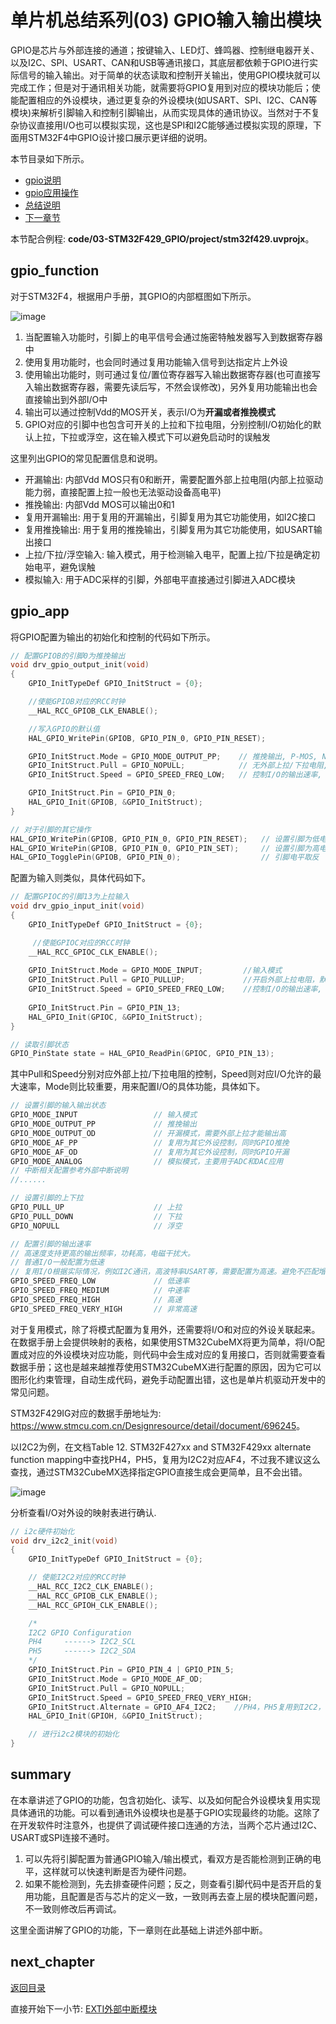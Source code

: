 # 单片机总结系列(03) GPIO输入输出模块

GPIO是芯片与外部连接的通道；按键输入、LED灯、蜂鸣器、控制继电器开关、以及I2C、SPI、USART、CAN和USB等通讯接口，其底层都依赖于GPIO进行实际信号的输入输出。对于简单的状态读取和控制开关输出，使用GPIO模块就可以完成工作；但是对于通讯相关功能，就需要将GPIO复用到对应的模块功能后；使能配置相应的外设模块，通过更复杂的外设模块(如USART、SPI、I2C、CAN等模块)来解析引脚输入和控制引脚输出，从而实现具体的通讯协议。当然对于不复杂协议直接用I/O也可以模拟实现，这也是SPI和I2C能够通过模拟实现的原理，下面用STM32F4中GPIO设计接口展示更详细的说明。

本节目录如下所示。

- [gpio说明](#gpio_function)
- [gpio应用操作](#gpio_function)
- [总结说明](#summary)
- [下一章节](#next_chapter)

本节配合例程: **code/03-STM32F429_GPIO/project/stm32f429.uvprojx**。

## gpio_function

对于STM32F4，根据用户手册，其GPIO的内部框图如下所示。

![image](image/03_01_gpio.png)

1. 当配置输入功能时，引脚上的电平信号会通过施密特触发器写入到数据寄存器中
2. 使用复用功能时，也会同时通过复用功能输入信号到达指定片上外设
3. 使用输出功能时，则可通过复位/置位寄存器写入输出数据寄存器(也可直接写入输出数据寄存器，需要先读后写，不然会误修改)，另外复用功能输出也会直接输出到外部I/O中
4. 输出可以通过控制Vdd的MOS开关，表示I/O为**开漏或者推挽模式**
5. GPIO对应的引脚中也包含可开关的上拉和下拉电阻，分别控制I/O初始化的默认上拉，下拉或浮空，这在输入模式下可以避免启动时的误触发

这里列出GPIO的常见配置信息和说明。

- 开漏输出: 内部Vdd MOS只有0和断开，需要配置外部上拉电阻(内部上拉驱动能力弱，直接配置上拉一般也无法驱动设备高电平)
- 推挽输出: 内部Vdd MOS可以输出0和1
- 复用开漏输出: 用于复用的开漏输出，引脚复用为其它功能使用，如I2C接口
- 复用推挽输出: 用于复用的推挽输出，引脚复用为其它功能使用，如USART输出接口
- 上拉/下拉/浮空输入: 输入模式，用于检测输入电平，配置上拉/下拉是确定初始电平，避免误触
- 模拟输入: 用于ADC采样的引脚，外部电平直接通过引脚进入ADC模块

## gpio_app

将GPIO配置为输出的初始化和控制的代码如下所示。

```c
// 配置GPIOB的引脚0为推挽输出
void drv_gpio_output_init(void)
{
    GPIO_InitTypeDef GPIO_InitStruct = {0};

    //使能GPIOB对应的RCC时钟
    __HAL_RCC_GPIOB_CLK_ENABLE();

    //写入GPIO的默认值
    HAL_GPIO_WritePin(GPIOB, GPIO_PIN_0, GPIO_PIN_RESET);

    GPIO_InitStruct.Mode = GPIO_MODE_OUTPUT_PP;    // 推挽输出, P-MOS, N-MOS都支持控制
    GPIO_InitStruct.Pull = GPIO_NOPULL;            // 无外部上拉/下拉电阻, 关闭PULL
    GPIO_InitStruct.Speed = GPIO_SPEED_FREQ_LOW;   // 控制I/O的输出速率, 作为普通I/O时影响不大, 复用为通讯I/O时需要考虑.

    GPIO_InitStruct.Pin = GPIO_PIN_0;
    HAL_GPIO_Init(GPIOB, &GPIO_InitStruct);
}

// 对于引脚的其它操作
HAL_GPIO_WritePin(GPIOB, GPIO_PIN_0, GPIO_PIN_RESET);   // 设置引脚为低电平
HAL_GPIO_WritePin(GPIOB, GPIO_PIN_0, GPIO_PIN_SET);     // 设置引脚为高电平
HAL_GPIO_TogglePin(GPIOB, GPIO_PIN_0);                  // 引脚电平取反
```

配置为输入则类似，具体代码如下。

```c
// 配置GPIOC的引脚13为上拉输入
void drv_gpio_input_init(void)
{
    GPIO_InitTypeDef GPIO_InitStruct = {0};

     //使能GPIOC对应的RCC时钟
    __HAL_RCC_GPIOC_CLK_ENABLE();
    
    GPIO_InitStruct.Mode = GPIO_MODE_INPUT;         //输入模式
    GPIO_InitStruct.Pull = GPIO_PULLUP;             //开启外部上拉电阻，默认高电平
    GPIO_InitStruct.Speed = GPIO_SPEED_FREQ_LOW;    //控制I/O的输出速率, 作为普通I/O时影响不大, 复用为通讯I/O时需要考虑.
    
    GPIO_InitStruct.Pin = GPIO_PIN_13;
    HAL_GPIO_Init(GPIOC, &GPIO_InitStruct);
}

// 读取引脚状态
GPIO_PinState state = HAL_GPIO_ReadPin(GPIOC, GPIO_PIN_13);
```

其中Pull和Speed分别对应外部上拉/下拉电阻的控制，Speed则对应I/O允许的最大速率，Mode则比较重要，用来配置I/O的具体功能，具体如下。

```c
// 设置引脚的输入输出状态
GPIO_MODE_INPUT                 // 输入模式
GPIO_MODE_OUTPUT_PP             // 推挽输出
GPIO_MODE_OUTPUT_OD             // 开漏模式，需要外部上拉才能输出高
GPIO_MODE_AF_PP                 // 复用为其它外设控制，同时GPIO推挽
GPIO_MODE_AF_OD                 // 复用为其它外设控制，同时GPIO开漏
GPIO_MODE_ANALOG                // 模拟模式，主要用于ADC和DAC应用
// 中断相关配置参考外部中断说明
//......

// 设置引脚的上下拉
GPIO_PULL_UP                    // 上拉
GPIO_PULL_DOWN                  // 下拉
GPIO_NOPULL                     // 浮空

// 配置引脚的输出速率
// 高速度支持更高的输出频率，功耗高，电磁干扰大。
// 普通I/O一般配置为低速
// 复用I/O根据实际情况，例如I2C通讯，高波特率USART等，需要配置为高速。避免不匹配增加通讯异常
GPIO_SPEED_FREQ_LOW             // 低速率
GPIO_SPEED_FREQ_MEDIUM          // 中速率
GPIO_SPEED_FREQ_HIGH            // 高速
GPIO_SPEED_FREQ_VERY_HIGH       // 非常高速
```

对于复用模式，除了将模式配置为复用外，还需要将I/O和对应的外设关联起来。在数据手册上会提供映射的表格，如果使用STM32CubeMX将更为简单，将I/O配置成对应的外设模块对应功能，则代码中会生成对应的复用接口，否则就需要查看数据手册；这也是越来越推荐使用STM32CubeMX进行配置的原因，因为它可以图形化约束管理，自动生成代码，避免手动配置出错，这也是单片机驱动开发中的常见问题。

STM32F429IG对应的数据手册地址为: <https://www.stmcu.com.cn/Designresource/detail/document/696245>。

以I2C2为例，在文档Table 12. STM32F427xx and STM32F429xx alternate function mapping中查找PH4，PH5，复用为I2C2对应AF4，不过我不建议这么查找，通过STM32CubeMX选择指定GPIO直接生成会更简单，且不会出错。

![image](image/03_02_gpio_af.png)

分析查看I/O对外设的映射表进行确认.

```c
// i2c硬件初始化
void drv_i2c2_init(void)
{
    GPIO_InitTypeDef GPIO_InitStruct = {0};

    // 使能I2C2对应的RCC时钟
    __HAL_RCC_I2C2_CLK_ENABLE();
    __HAL_RCC_GPIOB_CLK_ENABLE();
    __HAL_RCC_GPIOH_CLK_ENABLE();

    /*
    I2C2 GPIO Configuration
    PH4     ------> I2C2_SCL
    PH5     ------> I2C2_SDA
    */
    GPIO_InitStruct.Pin = GPIO_PIN_4 | GPIO_PIN_5;
    GPIO_InitStruct.Mode = GPIO_MODE_AF_OD;
    GPIO_InitStruct.Pull = GPIO_NOPULL;
    GPIO_InitStruct.Speed = GPIO_SPEED_FREQ_VERY_HIGH;
    GPIO_InitStruct.Alternate = GPIO_AF4_I2C2;    //PH4，PH5复用到I2C2，使用AF4通道
    HAL_GPIO_Init(GPIOH, &GPIO_InitStruct);

    // 进行i2c2模块的初始化
}
```

## summary

在本章讲述了GPIO的功能，包含初始化、读写、以及如何配合外设模块复用实现具体通讯的功能。可以看到通讯外设模块也是基于GPIO实现最终的功能。这除了在开发软件时注意外，也提供了调试硬件接口连通的方法，当两个芯片通过I2C、USART或SPI连接不通时。

1. 可以先将引脚配置为普通GPIO输入/输出模式，看双方是否能检测到正确的电平，这样就可以快速判断是否为硬件问题。
2. 如果不能检测到，先去排查硬件问题；反之，则查看引脚代码中是否开启的复用功能，且配置是否与芯片的定义一致，一致则再去查上层的模块配置问题，不一致则修改后再调试。

这里全面讲解了GPIO的功能，下一章则在此基础上讲述外部中断。

## next_chapter

[返回目录](./../README.md)

直接开始下一小节: [EXTI外部中断模块](./ch04.exti_interrupt.md)
